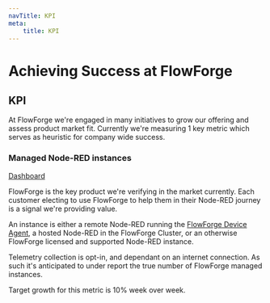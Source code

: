```yaml
---
navTitle: KPI
meta:
    title: KPI
---
```


# Achieving Success at FlowForge

## KPI

At FlowForge we're engaged in many initiatives to grow our offering and assess
product market fit. Currently we're measuring 1 key metric which serves as
heuristic for company wide success.

### Managed Node-RED instances

[Dashboard](https://datastudio.google.com/reporting/90315614-39bf-4eac-ba3d-45b4c635940e/page/P1V6C)

FlowForge is the key product we're verifying in the market currently. Each
customer electing to use FlowForge to help them in their Node-RED journey is a
signal we're providing value.

An instance is either a remote Node-RED running the [FlowForge Device Agent](https://flowforge.com/docs/user/devices/),
a hosted Node-RED in the FlowForge Cluster, or an otherwise FlowForge licensed 
and supported Node-RED instance.

Telemetry collection is opt-in, and dependant on an internet connection. As such
it's anticipated to under report the true number of FlowForge managed instances.

Target growth for this metric is 10% week over week.
